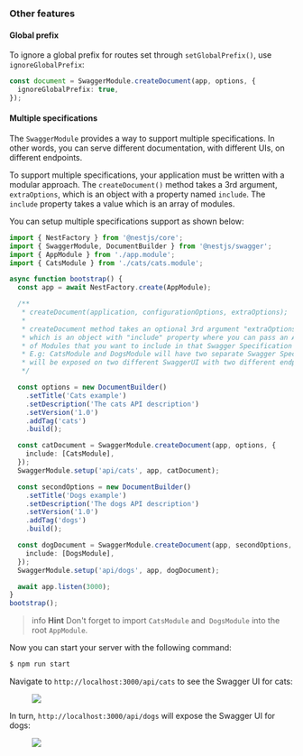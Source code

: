 ### Other features

#### Global prefix

To ignore a global prefix for routes set through `setGlobalPrefix()`, use `ignoreGlobalPrefix`:

```typescript
const document = SwaggerModule.createDocument(app, options, {
  ignoreGlobalPrefix: true,
});
```

#### Multiple specifications

The `SwaggerModule` provides a way to support multiple specifications. In other words, you can serve different documentation, with different UIs, on different endpoints.

To support multiple specifications, your application must be written with a modular approach. The `createDocument()` method takes a 3rd argument, `extraOptions`, which is an object with a property named `include`. The `include` property takes a value which is an array of modules.

You can setup multiple specifications support as shown below:

```typescript
import { NestFactory } from '@nestjs/core';
import { SwaggerModule, DocumentBuilder } from '@nestjs/swagger';
import { AppModule } from './app.module';
import { CatsModule } from './cats/cats.module';

async function bootstrap() {
  const app = await NestFactory.create(AppModule);

  /**
   * createDocument(application, configurationOptions, extraOptions);
   *
   * createDocument method takes an optional 3rd argument "extraOptions"
   * which is an object with "include" property where you can pass an Array
   * of Modules that you want to include in that Swagger Specification
   * E.g: CatsModule and DogsModule will have two separate Swagger Specifications which
   * will be exposed on two different SwaggerUI with two different endpoints.
   */

  const options = new DocumentBuilder()
    .setTitle('Cats example')
    .setDescription('The cats API description')
    .setVersion('1.0')
    .addTag('cats')
    .build();

  const catDocument = SwaggerModule.createDocument(app, options, {
    include: [CatsModule],
  });
  SwaggerModule.setup('api/cats', app, catDocument);

  const secondOptions = new DocumentBuilder()
    .setTitle('Dogs example')
    .setDescription('The dogs API description')
    .setVersion('1.0')
    .addTag('dogs')
    .build();

  const dogDocument = SwaggerModule.createDocument(app, secondOptions, {
    include: [DogsModule],
  });
  SwaggerModule.setup('api/dogs', app, dogDocument);

  await app.listen(3000);
}
bootstrap();
```

> info **Hint** Don't forget to import `CatsModule` and` DogsModule` into the root `AppModule`.

Now you can start your server with the following command:

```bash
$ npm run start
```

Navigate to `http://localhost:3000/api/cats` to see the Swagger UI for cats:

<figure><img src="/assets/swagger-cats.png" /></figure>

In turn, `http://localhost:3000/api/dogs` will expose the Swagger UI for dogs:

<figure><img src="/assets/swagger-dogs.png" /></figure>
